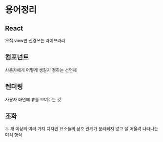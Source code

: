 # 용어정리
## React
오직 view만 신경쓰는 라이브러리

## 컴포넌트
사용자에게 어떻게 생길지 정하는 선언체

## 렌더링
사용자 화면에 뷰를 보여주는 것

## 조화
두 개 이상의 여러 가지 디자인 요소들의 상호 관계가 분리되지 않고 잘 어울려 나타나는 미적 형식
